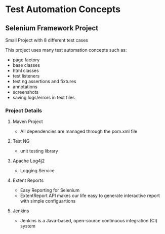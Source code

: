 # Test Automation Concepts
## Selenium Framework Project 

Small Project with 8 different test cases 

This project uses many test automation concepts such as:
* page factory
* base classes
* html classes
* test listeners
* test ng assertions and fixtures
* annotations
* screenshots
* saving logs/errors in text files

### Project Details

1. Maven Project 
    - All dependencies are managed through the pom.xml file
  
2. Test NG
    - unit testing library
  
3. Apache Log4j2
    - Logging Service
  
4. Extent Reports 
    - Easy Reporting for Selenium
    - ExtentReport API makes our life easy to generate interactive report with simple configuartions

5. Jenkins
    - Jenkins is a Java-based, open-source continuous integration (CI) system
